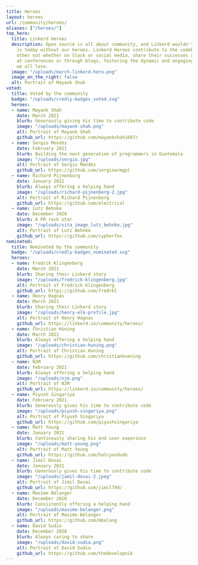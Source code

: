 ```yaml
---
title: Heroes
layout: heroes
url: /community/heroes/
aliases: ["/heroes/"]
top_hero:
  title: Linkerd Heroes
  description: Open source is all about community, and Linkerd wouldn't be what it
    is today without our heroes. Linkerd Heroes contribute to the codebase, help each
    other out whether on Slack or social media, share their successes and failures
    at conferences or through blogs, fostering the dynamic and engaging community
    we all love.
  image: "/uploads/march-linkerd-hero.png"
  image_on_the_right: false
  alt: Portrait of Mayank Shah
voted:
  title: Voted by the community
  badge: "/uploads/credly-badges_voted.svg"
  heroes:
  - name: Mayank Shah
    date: March 2021
    blurb: Generously giving his time to contribute code
    image: "/uploads/mayank-shah.png"
    alt: Portrait of Mayank Shah
    github_url: https://github.com/mayankshah1607/
  - name: Sergio Mendéz
    date: February 2021
    blurb: Building the next generation of programmers in Guatemala
    image: "/uploads/sergio.jpg"
    alt: Portrait of Sergio Mendéz
    github_url: https://github.com/sergioarmgpl
  - name: Richard Pijnenburg
    date: January 2021
    blurb: Always offering a helping hand
    image: "/uploads/richard-pijnenberg-2.jpg"
    alt: Portrait of Richard Pijnenberg
    github_url: https://github.com/electrical
  - name: Lutz Behnke
    date: December 2020
    blurb: A PR rock star
    image: "/uploads/vita_image_lutz_behnke.jpg"
    alt: Portrait of Lutz Behnke
    github_url: https://github.com/cypherfox
nominated:
  title: Nominated by the community
  badge: "/uploads/credly-badges_nominated.svg"
  heroes:
  - name: Fredrik Klingenberg
    date: March 2021
    blurb: Sharing their Linkerd story
    image: "/uploads/fredrick-klingenberg.jpg"
    alt: Portrait of Fredrick Klingenberg
    github_url: https://github.com/fredrkl
  - name: Henry Hagnäs
    date: March 2021
    blurb: Sharing their Linkerd story
    image: "/uploads/henry-elk-profile.jpg"
    alt: Portrait of Henry Hagnas
    github_url: https://linkerd.io/community/heroes/
  - name: Christian Hüning
    date: March 2021
    blurb: Always offering a helping hand
    image: "/uploads/christian-huning.png"
    alt: Portrait of Christian Huning
    github_url: https://github.com/christianhuening
  - name: NJM
    date: February 2021
    blurb: Always offering a helping hand
    image: "/uploads/njm.png"
    alt: Portrait of NJM
    github_url: https://linkerd.io/community/heroes/
  - name: Piyush Singariya
    date: February 2021
    blurb: Generously gives his time to contribute code
    image: "/uploads/piyush-singariya.png"
    alt: Portrait of Piyush Singariya
    github_url: https://github.com/piyushsingariya
  - name: Matt Young
    date: January 2021
    blurb: Continously sharing his end user experince
    image: "/uploads/matt-young.png"
    alt: Portrait of Matt Young
    github_url: https://github.com/halcyondude
  - name: Jimil Desai
    date: January 2021
    blurb: Generously gives his time to contribute code
    image: "/uploads/jamil-desai-2.jpeg"
    alt: Portrait of Jimil Desai
    github_url: https://github.com/jimil749/
  - name: Maxime Bélanger
    date: December 2020
    blurb: Consistently offering a helping hand
    image: "/uploads/maxime-belanger.png"
    alt: Portrait of Maxime Bélanger
    github_url: https://github.com/mbelang
  - name: David Sudia
    date: December 2020
    blurb: Always caring to share
    image: "/uploads/david-sudia.png"
    alt: Portrait of David Sudia
    github_url: https://github.com/thedevelopnik
---
```

